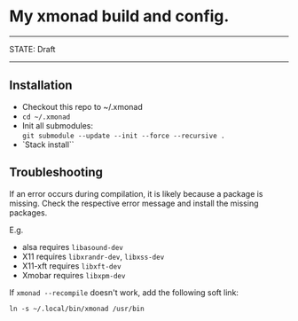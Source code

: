 # My xmonad build and config.

---

STATE: Draft

---

## Installation

- Checkout this repo to ~/.xmonad
- `cd ~/.xmonad`
- Init all submodules:  
`git submodule --update --init --force --recursive .`
- `Stack install``


## Troubleshooting

If an error occurs during compilation, it is likely because a package is missing.
Check the respective error message and install the missing packages.

E.g.
- alsa requires `libasound-dev`
- X11 requires `libxrandr-dev`, `libxss-dev`
- X11-xft requires `libxft-dev`
- Xmobar requires `libxpm-dev`

If `xmonad --recompile` doesn't work, add the following soft link:

``` ln -s ~/.local/bin/xmonad /usr/bin ```
